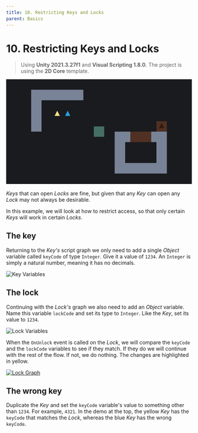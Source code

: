```yaml
---
title: 10. Restricting Keys and Locks
parent: Basics
---
```


# 10. Restricting Keys and Locks

> Using **Unity 2021.3.27f1** and **Visual Scripting 1.8.0**. The project is using the **2D Core** template.

![Demo](./demo.gif)

*Keys* that can open *Locks* are fine, but given that any *Key* can open any *Lock* may not always be desirable.

In this example, we will look at how to restrict access, so that only certain *Keys* will work in certain *Locks*.

## The key

Returning to the *Key's* script graph we only need to add a single *Object* variable called `keyCode` of type `Integer`. Give it a value of `1234`. An `Integer` is simply a natural number, meaning it has no decimals. 

<img src="./key-variables-1x.webp" srcset="./key-variables-1x.webp 1x, ./key-variables-2x.webp 2x" alt="Key Variables">

## The lock

Continuing with the *Lock's* graph we also need to add an *Object* variable. Name this variable `lockCode` and set its type to `Integer`. Like the *Key*, set its value to `1234`.

<img src="./lock-variables-1x.webp" srcset="./lock-variables-1x.webp 1x, ./lock-variables-2x.webp 2x" alt="Lock Variables">

When the `OnUnlock` event is called on the *Lock*, we will compare the `keyCode` and the `lockCode` variables to see if they match. If they do we will continue with the rest of the flow. If not, we do nothing. The changes are highlighted in yellow.

[<img src="./lock-graph-1x.webp" srcset="./lock-graph-1x.webp 1x, ./lock-graph-2x.webp 2x" alt="Lock Graph">](./lock-graph-2x.webp)

## The wrong key

Duplicate the *Key* and set the `keyCode` variable's value to something other than `1234`. For example, `4321`. In the demo at the top, the yellow *Key* has the `keyCode` that matches the *Lock*, whereas the blue *Key* has the wrong `keyCode`.